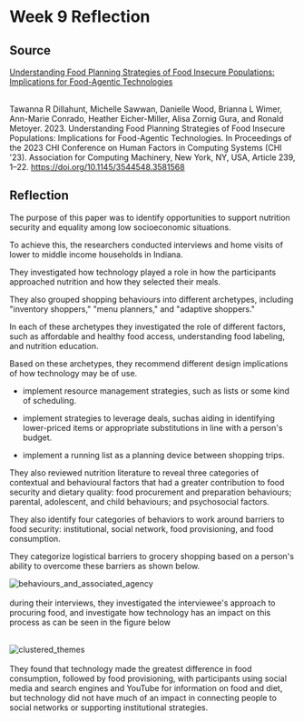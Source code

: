 # Week 9 Reflection
## Source

[Understanding Food Planning Strategies of Food Insecure Populations: Implications for Food-Agentic Technologies](https://dl.acm.org/doi/full/10.1145/3544548.3581568)
<br />
<br />

Tawanna R Dillahunt, Michelle Sawwan, Danielle Wood, Brianna L Wimer, Ann-Marie Conrado, Heather Eicher-Miller, Alisa Zornig Gura, and Ronald Metoyer. 2023. Understanding Food Planning Strategies of Food Insecure Populations: Implications for Food-Agentic Technologies. In Proceedings of the 2023 CHI Conference on Human Factors in Computing Systems (CHI '23). Association for Computing Machinery, New York, NY, USA, Article 239, 1–22. https://doi.org/10.1145/3544548.3581568

## Reflection

The purpose of this paper was to identify opportunities to
support nutrition security and equality among low
socioeconomic situations.

To achieve this, the researchers conducted interviews and
home visits of lower to middle income households in Indiana.

They investigated how technology played a role in how the
participants approached nutrition and how they selected their
meals.

They also grouped shopping behaviours into different 
archetypes, including "inventory shoppers," "menu planners,"
and "adaptive shoppers."

In each of these archetypes they investigated the role of
different factors, such as affordable and healthy food
access, understanding food labeling, and nutrition education.

Based on these archetypes, they recommend different design
implications of how technology may be of use.

- implement resource management strategies,
such as lists or some kind of scheduling.

- implement strategies to leverage deals, suchas aiding in identifying lower-priced items or appropriate
substitutions in line with a person's budget.

- implement a running list as a planning device between shopping
trips.

They also reviewed nutrition literature to reveal three
categories of contextual and behavioural factors that had a 
greater contribution to food security and dietary quality: food 
procurement and preparation behaviours; parental, adolescent,
and child behaviours; and psychosocial factors.

They also identify four categories of behaviors to work around
barriers to food security: institutional, social network,
food provisioning, and food consumption.

They categorize logistical barriers to grocery shopping based
on a person's ability to overcome these barriers as shown below.
<br />

![behaviours_and_associated_agency](https://dl.acm.org/cms/asset/c69e5df3-4d2a-4dd6-9f1e-b03261d62ac8/chi23-873-fig1.jpg)
<br />
<br />
during their interviews, they investigated the interviewee's
approach to procuring food, and investigate how technology has
an impact on this process as can be seen in the figure below
<br />
<br />

![clustered_themes](https://dl.acm.org/cms/asset/7fb7f5f0-dc76-4179-ba58-6a29ef47dec5/chi23-873-fig3.jpg)
<br />
<br />
They found that technology made the greatest difference in
food consumption, followed by food provisioning, with
participants using social media and search engines and YouTube 
for information on food and diet, but technology did not have
much of an impact in connecting people to social networks
or supporting institutional strategies.


